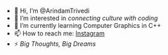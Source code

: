 - 👋 Hi, I’m @ArindamTrivedi
- 👀 I’m interested in *connecting culture with coding*
- 🌱 I’m currently learning Computer Graphics in C++
- 📫 How to reach me: [Instagram](https://www.instagram.com/th1_freeman/)
- ⚡ *Big Thoughts, Big Dreams*

<!---
ArindamTrivedi/ArindamTrivedi is a ✨ special ✨ repository because its `README.md` (this file) appears on your GitHub profile.
You can click the Preview link to take a look at your changes.
--->
